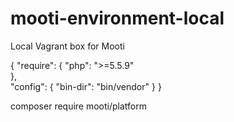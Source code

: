 # mooti-environment-local
Local Vagrant box for Mooti

{
    "require": {
        "php": ">=5.5.9"        
    },    
    "config": {
        "bin-dir": "bin/vendor"
    }
}


composer require mooti/platform
